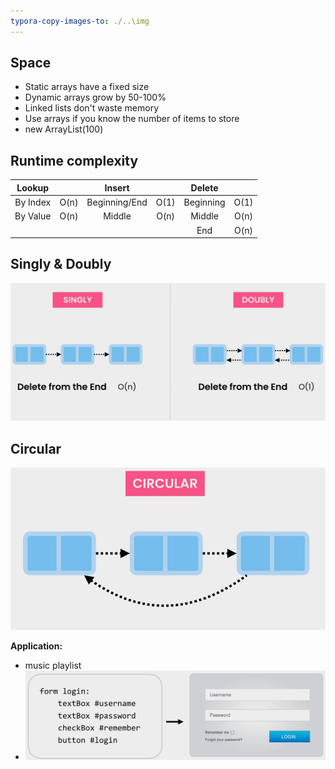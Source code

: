 ```yaml
---
typora-copy-images-to: ./..\img
---
```


## Space

- Static arrays have a fixed size
- Dynamic arrays grow by 50-100%
- Linked lists don't waste memory
- Use arrays if you know the number of items to store
- new ArrayList(100)



## Runtime complexity

|  Lookup  |      |    Insert     |      |  Delete   |      |
| :------: | :--: | :-----------: | :--: | :-------: | :--: |
| By Index | O(n) | Beginning/End | O(1) | Beginning | O(1) |
| By Value | O(n) |    Middle     | O(n) |  Middle   | O(n) |
|          |      |               |      |    End    | O(n) |



## Singly & Doubly

![image-20230316102851478](../img/image-20230316102851478.png)



## Circular

![image-20230316102925851](../img/image-20230316102925851.png)



**Application:**

- music playlist
- ![image-20230316103011224](../img/image-20230316103011224.png)
